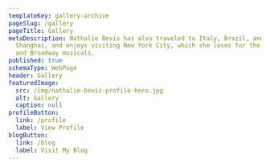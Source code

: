 ```yaml
---
templateKey: gallery-archive
pageSlug: /gallery
pageTitle: Gallery
metaDescription: Nathalie Bevis has also traveled to Italy, Brazil, and
  Shanghai, and enjoys visiting New York City, which she loves for the fashion
  and Broadway musicals.
published: true
schemaType: WebPage
header: Gallery
featuredImage:
  src: /img/nathalie-bevis-profile-hero.jpg
  alt: Gallery
  caption: null
profileButton:
  link: /profile
  label: View Profile
blogButton:
  link: /blog
  label: Visit My Blog
---
```

